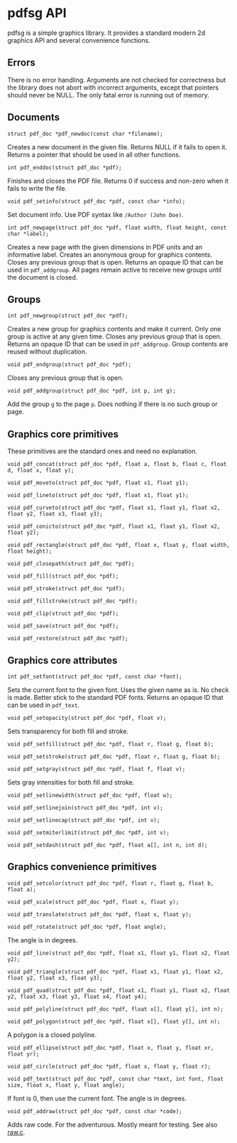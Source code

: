 # pdfsg API

pdfsg is a simple graphics library. It provides a standard modern 2d graphics API and several convenience functions.

## Errors
There is no error handling.
Arguments are not checked for correctness but the library does not abort with incorrect arguments, except that pointers should never be NULL.
The only fatal error is running out of memory.

## Documents

```
struct pdf_doc *pdf_newdoc(const char *filename);
```
Creates a new document in the given file.
Returns NULL if it fails to open it.
Returns a pointer that should be used in all other functions.

```
int pdf_enddoc(struct pdf_doc *pdf);
```
Finishes and closes the PDF file.
Returns 0 if success and non-zero when it fails to write the file.

```
void pdf_setinfo(struct pdf_doc *pdf, const char *info);
```
Set document info. Use PDF syntax like `/Author (John Doe)`.

```
int pdf_newpage(struct pdf_doc *pdf, float width, float height, const char *label);
```
Creates a new page with the given dimensions in PDF units and an informative label.
Creates an anonymous group for graphics contents.
Closes any previous group that is open.
Returns an opaque ID that can be used in `pdf_addgroup`.
All pages remain active to receive new groups until the document is closed.

## Groups

```
int pdf_newgroup(struct pdf_doc *pdf);
```
Creates a new group for graphics contents and make it current.
Only one group is active at any given time.
Closes any previous group that is open.
Returns an opaque ID that can be used in `pdf_addgroup`.
Group contents are reused without duplication.

```
void pdf_endgroup(struct pdf_doc *pdf);
```
Closes any previous group that is open.

```
void pdf_addgroup(struct pdf_doc *pdf, int p, int g);
```
Add the group `g` to the page `p`. Does nothing if there is no such group or page.

## Graphics core primitives
These primitives are the standard ones and need no explanation.

```
void pdf_concat(struct pdf_doc *pdf, float a, float b, float c, float d, float x, float y);
```

```
void pdf_moveto(struct pdf_doc *pdf, float x1, float y1);
```

```
void pdf_lineto(struct pdf_doc *pdf, float x1, float y1);
```

```
void pdf_curveto(struct pdf_doc *pdf, float x1, float y1, float x2, float y2, float x3, float y3);
```

```
void pdf_conicto(struct pdf_doc *pdf, float x1, float y1, float x2, float y2);
```

```
void pdf_rectangle(struct pdf_doc *pdf, float x, float y, float width, float height);
```

```
void pdf_closepath(struct pdf_doc *pdf);
```

```
void pdf_fill(struct pdf_doc *pdf);
```

```
void pdf_stroke(struct pdf_doc *pdf);
```

```
void pdf_fillstroke(struct pdf_doc *pdf);
```

```
void pdf_clip(struct pdf_doc *pdf);
```

```
void pdf_save(struct pdf_doc *pdf);
```

```
void pdf_restore(struct pdf_doc *pdf);
```

## Graphics core attributes

```
int pdf_setfont(struct pdf_doc *pdf, const char *font);
```
Sets the current font to the given font.
Uses the given name as is. No check is made. Better stick to the standard PDF fonts.
Returns an opaque ID that can be used in `pdf_text`.

```
void pdf_setopacity(struct pdf_doc *pdf, float v);
```
Sets transparency for both fill and stroke.

```
void pdf_setfill(struct pdf_doc *pdf, float r, float g, float b);
```

```
void pdf_setstroke(struct pdf_doc *pdf, float r, float g, float b);
```

```
void pdf_setgray(struct pdf_doc *pdf, float f, float v);
```
Sets gray intensities for both fill and stroke.

```
void pdf_setlinewidth(struct pdf_doc *pdf, float w);
```

```
void pdf_setlinejoin(struct pdf_doc *pdf, int v);
```

```
void pdf_setlinecap(struct pdf_doc *pdf, int v);
```

```
void pdf_setmiterlimit(struct pdf_doc *pdf, int v);
```

```
void pdf_setdash(struct pdf_doc *pdf, float a[], int n, int d);
```

## Graphics convenience primitives

```
void pdf_setcolor(struct pdf_doc *pdf, float r, float g, float b, float a);
```

```
void pdf_scale(struct pdf_doc *pdf, float x, float y);
```

```
void pdf_translate(struct pdf_doc *pdf, float x, float y);
```

```
void pdf_rotate(struct pdf_doc *pdf, float angle);
```
The angle is in degrees.

```
void pdf_line(struct pdf_doc *pdf, float x1, float y1, float x2, float y2);
```

```
void pdf_triangle(struct pdf_doc *pdf, float x1, float y1, float x2, float y2, float x3, float y3);
```

```
void pdf_quad(struct pdf_doc *pdf, float x1, float y1, float x2, float y2, float x3, float y3, float x4, float y4);
```

```
void pdf_polyline(struct pdf_doc *pdf, float x[], float y[], int n);
```

```
void pdf_polygon(struct pdf_doc *pdf, float x[], float y[], int n);
```
A polygon is a closed polyline.

```
void pdf_ellipse(struct pdf_doc *pdf, float x, float y, float xr, float yr);
```

```
void pdf_circle(struct pdf_doc *pdf, float x, float y, float r);
```

```
void pdf_text(struct pdf_doc *pdf, const char *text, int font, float size, float x, float y, float angle);
```
If font is 0, then use the current font.
The angle is in degrees.

```
void pdf_addraw(struct pdf_doc *pdf, const char *code);
```
Adds raw code. For the adventurous. Mostly meant for testing. See also [raw.c](raw.c).

